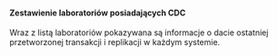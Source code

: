 #### Zestawienie laboratoriów posiadających CDC

Wraz z listą laboratoriów pokazywana są informacje o dacie ostatniej przetworzonej transakcji i replikacji w każdym systemie.